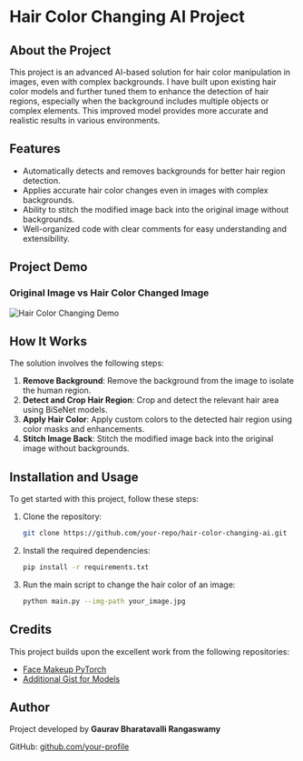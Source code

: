 # Hair Color Changing AI Project

## About the Project
This project is an advanced AI-based solution for hair color manipulation in images, even with complex backgrounds. I have built upon existing hair color models and further tuned them to enhance the detection of hair regions, especially when the background includes multiple objects or complex elements. This improved model provides more accurate and realistic results in various environments.

## Features
- Automatically detects and removes backgrounds for better hair region detection.
- Applies accurate hair color changes even in images with complex backgrounds.
- Ability to stitch the modified image back into the original image without backgrounds.
- Well-organized code with clear comments for easy understanding and extensibility.

## Project Demo
### Original Image vs Hair Color Changed Image

![Hair Color Changing Demo](https://github.com/Gaurav-B-R/Hair-Color-Changin/blob/main/Hair%20Color%20Changed%20Image.png?raw=true)

## How It Works
The solution involves the following steps:

1. **Remove Background**: Remove the background from the image to isolate the human region.
2. **Detect and Crop Hair Region**: Crop and detect the relevant hair area using BiSeNet models.
3. **Apply Hair Color**: Apply custom colors to the detected hair region using color masks and enhancements.
4. **Stitch Image Back**: Stitch the modified image back into the original image without backgrounds.

## Installation and Usage

To get started with this project, follow these steps:

1. Clone the repository:
    ```bash
    git clone https://github.com/your-repo/hair-color-changing-ai.git
    ```

2. Install the required dependencies:
    ```bash
    pip install -r requirements.txt
    ```

3. Run the main script to change the hair color of an image:
    ```bash
    python main.py --img-path your_image.jpg
    ```

## Credits
This project builds upon the excellent work from the following repositories:

- [Face Makeup PyTorch](https://github.com/zllrunning/face-makeup.PyTorch)
- [Additional Gist for Models](https://gist.github.com/757e63802b0b28fbdab9d98b2e646ac2)

## Author
Project developed by **Gaurav Bharatavalli Rangaswamy**

GitHub: [github.com/your-profile](https://github.com/Gaurav-B-R)

